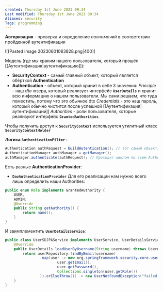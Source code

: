 ```yaml
---
created: Thursday 1st June 2023 09:34
Last modified: Thursday 1st June 2023 09:34
Aliases: security
Tags: programming
---
```



**Авторизация** - проверка и определение *полномочий*  в соответствии пройденной аутентификации


![[Pasted image 20230601093828.png|400]]

Модель (где мы храним нашего пользователя, который прошёл [[Аутентификация|аутентификацию]]):
- **SecurityContext** - самый главный объект, который является обёрткой **Authentication**
- **Authentication** - объект, который хранит в себе 3 значения:
*Principle* - наш *dto* юзера, который реализует интерфейс **`UserDetails`** и хранит всю информацию о нашем пользователи. Мы сами решаем, что туда поместить, потому что это обычное dto
*Credentials* - это наш пароль, который обычно чистится после успешной [[Аутентификация|аутентификации]]
*Authorities* - роли пользователя, которые реализуют интерфейс **`GrantedAuthorities`**

Чтобы получить доступ к **`SecurityContext`** используется утилитный класс **`SecurityContextHolder`** 

**Логика** **`AuthenticationFilter`** :
```java
Authentication authRequest = buildAutentication(); // тот самый объект, который хранит Principle, Credentials и Authorites
AuthenticationManager authManager = getManager();
authManager.authenticate(authRequest); // Проходит циклом по всем AuthenticationProvider и по очереди пытается провести аутентификацию
```

Есть разные **AuthenticationProvider**:
- **`DaoAuthenticationProvider`**
Для его реализации нам нужно всего лишь определить наши Authorities:
```java
public enum Role implements GrantedAuthority {  
    USER,  
    ADMIN;  
    @Override  
    public String getAuthority() {  
        return name();  
    }  
}
```
И заимплементить **`UserDetailsService`**:
```java
public class UserSDJPAService implements UserService, UserDetailsService {
    @Override  
    public UserDetails loadUserByUsername(String username) throws UsernameNotFoundException {  
        return userRepository.findByEmail(username)  
                .map(user -> new org.springframework.security.core.userdetails.User(  
                        user.getEmail(),  
                        user.getPassword(),  
                        Collections.singleton(user.getRole())  
                )).orElseThrow(() -> new UserNotFoundException("failed to retrieve user: " + username));  
    }  
}
```


 